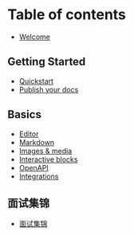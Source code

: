 <!--
 * @Author: jiangmengxia jiangmengxia@nnuo.com
 * @Date: 2024-08-12 11:05:04
 * @LastEditors: jiangmengxia jiangmengxia@nnuo.com
 * @LastEditTime: 2024-08-12 11:17:42
 * @FilePath: \jiangmengxia.github.io\SUMMARY.md
 * @Description: Description
-->
# Table of contents

* [Welcome](README.md)

## Getting Started

* [Quickstart](getting-started/quickstart.md)
* [Publish your docs](getting-started/publish-your-docs.md)

## Basics

* [Editor](basics/editor.md)
* [Markdown](basics/markdown.md)
* [Images & media](basics/images-and-media.md)
* [Interactive blocks](basics/interactive-blocks.md)
* [OpenAPI](basics/openapi.md)
* [Integrations](basics/integrations.md)

## 面试集锦

* [面试集锦](interview/interview.md)
